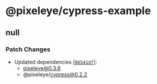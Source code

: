 # @pixeleye/cypress-example

## null

### Patch Changes

- Updated dependencies [[`06541df`](https://github.com/pixeleye-io/pixeleye/commit/06541df7a7baaa09712174aa8116a6d52f9249f5)]:
  - pixeleye@0.3.6
  - @pixeleye/cypress@0.2.2
